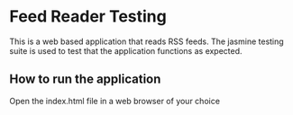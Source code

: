 # Feed Reader Testing
This is a web based application that reads RSS feeds. The jasmine testing suite is used to test that the application functions as expected.

## How to run the application
Open the index.html file in a web browser of your choice